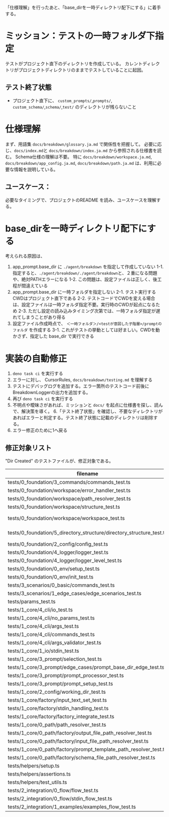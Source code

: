 「仕様理解」を行ったあと、「base_dirを一時ディレクトリ配下にする」に着手する。

# ミッション：テストの一時フォルダ下指定
テストがプロジェクト直下のディレクトリを作成している。
カレントディレクトリがプロジェクトディレクトリのままでテストしていることに起因。

## テスト終了状態
- プロジェクト直下に、 `custom_prompts/`,`prompts/`, `custom_schema/`,`schema/`,`test/` のディレクトリが残らないこと

# 仕様理解
まず、用語集 `docs/breakdown/glossary.ja.md` で関係性を把握して。
必要に応じ、`docs/index.md`と `docs/breakdown/index.ja.md` から参照される仕様書を読む。 Schema仕様の理解は不要。
特に `docs/breakdown/workspace.ja.md`, `docs/breakdown/app_config.ja.md`, `docs/breakdown/path.ja.md` は、利用に必要な情報を説明している。

## ユースケース： 
必要なタイミングで、プロジェクトのREADME を読み、ユースケースを理解する。

# base_dirを一時ディレクトリ配下にする
考えられる原因は、
1. app_prompt.base_dir に `./agent/breakdown` を指定して作成していない
1-1. 指定すると、`./agent/breakdown/./agent/breakdown`と、２重になる問題や、絶対PATHエラーになる
1-2. この問題は、設定ファイルは正しく、後工程が間違えている
2. app_prompt.base_dir に一時フォルダを指定しない
2-1. テスト実行するCWDはプロジェクト直下である
2-2. テストコードでCWDを変える場合は、設定ファイルは一時フォルダ指定不要。実行時のCWDが起点になるため
2-3. ただし設定の読み込みタイミング次第では、一時フォルダ指定が遅れてしまうことがあり得る
3. 設定ファイル作成時点で、 `＜一時フォルダ＞/<testが意図した子階層>/promptのフォルダ` を作成する
3-1. これがテストの挙動としては好ましい。CWDを動かさず、指定した base_dir で実行できる


# 実装の自動修正
1. `deno task ci` を実行する
2. エラーに対し、 CursorRules, `docs/breakdown/testing.md` を理解する
3. テストにデバッグログを追加する。エラー箇所のテストコード前後にBreakdownLoggerの出力を追加する。
4. 再び `deno task ci` を実行する
5. 不明点や曖昧さがあれば、ミッションと `docs/` を起点に仕様書を探し、読んで、解決策を導く。
6.「テスト終了状態」を確認し、不要なディレクトリがあればエラーと判定する。テスト終了状態に記載のディレクトリは削除する。
6. エラー修正のために1へ戻る


## 修正対象リスト
"Dir Created" のテストファイルが、修正対象である。

| filename | custom_prompts | prompts | custom_schema | schema | test |
| --- | --- | --- | --- | --- | --- |
| tests/0_foundation/3_commands/commands_test.ts | No Dir | No Dir | No Dir | No Dir | No Dir |
| tests/0_foundation/workspace/error_handler_test.ts | No Dir | No Dir | No Dir | No Dir | No Dir |
| tests/0_foundation/workspace/path_resolver_test.ts | No Dir | No Dir | No Dir | No Dir | No Dir |
| tests/0_foundation/workspace/structure_test.ts | No Dir | No Dir | No Dir | No Dir | No Dir |
| tests/0_foundation/workspace/workspace_test.ts | No Dir | Dir Created | No Dir | Dir Created | Dir Created |
| tests/0_foundation/5_directory_structure/directory_structure_test.ts | No Dir | Dir Created | No Dir | Dir Created | No Dir |
| tests/0_foundation/2_config/config_test.ts | No Dir | No Dir | No Dir | No Dir | No Dir |
| tests/0_foundation/4_logger/logger_test.ts | No Dir | No Dir | No Dir | No Dir | No Dir |
| tests/0_foundation/4_logger/logger_level_test.ts | No Dir | No Dir | No Dir | No Dir | No Dir |
| tests/0_foundation/0_env/setup_test.ts | No Dir | No Dir | No Dir | No Dir | No Dir |
| tests/0_foundation/0_env/init_test.ts | No Dir | No Dir | No Dir | No Dir | No Dir |
| tests/3_scenarios/0_basic/commands_test.ts | No Dir | No Dir | No Dir | No Dir | No Dir |
| tests/3_scenarios/1_edge_cases/edge_scenarios_test.ts | No Dir | No Dir | No Dir | No Dir | No Dir |
| tests/params_test.ts | No Dir | No Dir | No Dir | No Dir | No Dir |
| tests/1_core/4_cli/io_test.ts | No Dir | No Dir | No Dir | No Dir | No Dir |
| tests/1_core/4_cli/no_params_test.ts | No Dir | No Dir | No Dir | No Dir | No Dir |
| tests/1_core/4_cli/args_test.ts | No Dir | No Dir | No Dir | No Dir | No Dir |
| tests/1_core/4_cli/commands_test.ts | No Dir | No Dir | No Dir | No Dir | No Dir |
| tests/1_core/4_cli/args_validator_test.ts | No Dir | No Dir | No Dir | No Dir | No Dir |
| tests/1_core/1_io/stdin_test.ts | No Dir | No Dir | No Dir | No Dir | No Dir |
| tests/1_core/3_prompt/selection_test.ts | No Dir | No Dir | No Dir | No Dir | No Dir |
| tests/1_core/3_prompt/edge_cases/prompt_base_dir_edge_test.ts | No Dir | No Dir | No Dir | No Dir | No Dir |
| tests/1_core/3_prompt/prompt_processor_test.ts | No Dir | No Dir | No Dir | No Dir | No Dir |
| tests/1_core/3_prompt/prompt_setup_test.ts | No Dir | No Dir | No Dir | No Dir | No Dir |
| tests/1_core/2_config/working_dir_test.ts | No Dir | No Dir | No Dir | No Dir | No Dir |
| tests/1_core/factory/input_text_set_test.ts | No Dir | No Dir | No Dir | No Dir | No Dir |
| tests/1_core/factory/stdin_handling_test.ts | No Dir | No Dir | No Dir | No Dir | No Dir |
| tests/1_core/factory/factory_integrate_test.ts | No Dir | No Dir | No Dir | No Dir | No Dir |
| tests/1_core/0_path/path_resolver_test.ts | No Dir | No Dir | No Dir | No Dir | No Dir |
| tests/1_core/0_path/factory/output_file_path_resolver_test.ts | No Dir | No Dir | No Dir | No Dir | No Dir |
| tests/1_core/0_path/factory/input_file_path_resolver_test.ts | No Dir | No Dir | No Dir | No Dir | No Dir |
| tests/1_core/0_path/factory/prompt_template_path_resolver_test.ts | No Dir | No Dir | No Dir | No Dir | No Dir |
| tests/1_core/0_path/factory/schema_file_path_resolver_test.ts | No Dir | No Dir | No Dir | No Dir | No Dir |
| tests/helpers/setup.ts | No Dir | No Dir | No Dir | No Dir | No Dir |
| tests/helpers/assertions.ts | No Dir | No Dir | No Dir | No Dir | No Dir |
| tests/helpers/test_utils.ts | No Dir | No Dir | No Dir | No Dir | No Dir |
| tests/2_integration/0_flow/flow_test.ts | No Dir | No Dir | No Dir | No Dir | No Dir |
| tests/2_integration/0_flow/stdin_flow_test.ts | No Dir | No Dir | No Dir | No Dir | No Dir |
| tests/2_integration/1_examples/examples_flow_test.ts | No Dir | No Dir | No Dir | No Dir | No Dir |

